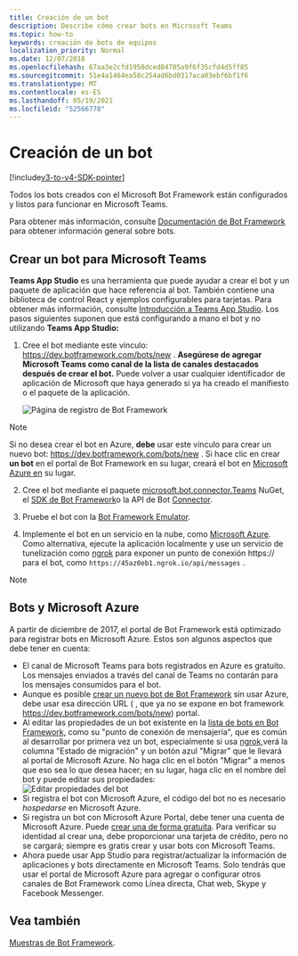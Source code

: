 ```yaml
---
title: Creación de un bot
description: Describe cómo crear bots en Microsoft Teams
ms.topic: how-to
keywords: creación de bots de equipos
localization_priority: Normal
ms.date: 12/07/2018
ms.openlocfilehash: 67aa3e2cfd1950dced84785a9f6f35cfd4d5ff85
ms.sourcegitcommit: 51e4a1464ea58c254ad6bd0317aca03ebf6bf1f6
ms.translationtype: MT
ms.contentlocale: es-ES
ms.lasthandoff: 05/19/2021
ms.locfileid: "52566778"
---
```

# <a name="create-a-bot"></a>Creación de un bot

[!include[v3-to-v4-SDK-pointer](~/includes/v3-to-v4-pointer-bots.md)]

Todos los bots creados con el Microsoft Bot Framework están configurados y listos para funcionar en Microsoft Teams.

Para obtener más información, consulte [Documentación de Bot Framework](/azure/bot-service/?view=azure-bot-service-3.0&preserve-view=true) para obtener información general sobre bots.

## <a name="create-a-bot-for-microsoft-teams"></a>Crear un bot para Microsoft Teams

**Teams App Studio** es una herramienta que puede ayudar a crear el bot y un paquete de aplicación que hace referencia al bot. También contiene una biblioteca de control React y ejemplos configurables para tarjetas. Para obtener más información, consulte [Introducción a Teams App Studio](~/concepts/build-and-test/app-studio-overview.md). Los pasos siguientes suponen que está configurando a mano el bot y no utilizando **Teams App Studio:**

1. Cree el bot mediante este vínculo: https://dev.botframework.com/bots/new . **Asegúrese de agregar Microsoft Teams como canal de la lista de canales destacados después de crear el bot.** Puede volver a usar cualquier identificador de aplicación de Microsoft que haya generado si ya ha creado el manifiesto o el paquete de la aplicación.

   ![Página de registro de Bot Framework](~/assets/images/bots/bfregister.png)

> [!NOTE]
> Si no desea crear el bot en Azure, **debe** usar este vínculo para crear un nuevo bot: https://dev.botframework.com/bots/new . Si hace clic en crear **un bot** en el portal de Bot Framework en su lugar, creará el bot en [Microsoft Azure en](#bots-and-microsoft-azure) su lugar.

2. Cree el bot mediante el paquete [microsoft.bot.connector.Teams](https://www.nuget.org/packages/Microsoft.Bot.Connector.Teams) NuGet, el [SDK de Bot Framework](https://github.com/microsoft/botframework-sdk)o la API de Bot [Connector](/bot-framework/rest-api/bot-framework-rest-connector-api-reference).

3. Pruebe el bot con la [Bot Framework Emulator](/bot-framework/debug-bots-emulator).

4. Implemente el bot en un servicio en la nube, como [Microsoft Azure](https://azure.microsoft.com/). Como alternativa, ejecute la aplicación localmente y use un servicio de tunelización como [ngrok](https://ngrok.com) para exponer un punto de conexión https:// para el bot, como `https://45az0eb1.ngrok.io/api/messages` .

> [!NOTE]
> ## <a name="bots-and-microsoft-azure"></a>Bots y Microsoft Azure
> A partir de diciembre de 2017, el portal de Bot Framework está optimizado para registrar bots en Microsoft Azure. Estos son algunos aspectos que debe tener en cuenta:
>
> * El canal de Microsoft Teams para bots registrados en Azure es gratuito. Los mensajes enviados a través del canal de Teams no contarán para los mensajes consumidos para el bot.
> * Aunque es posible [crear un nuevo bot de Bot Framework](https://dev.botframework.com/bots/new) sin usar Azure, debe usar esa dirección URL ( , que ya no se expone en bot framework https://dev.botframework.com/bots/new) portal.
> * Al editar las propiedades de un bot existente en la [lista de bots en Bot Framework,](https://dev.botframework.com/bots) como su "punto de conexión de mensajería", que es común al desarrollar por primera vez un bot, especialmente si usa [ngrok,](https://ngrok.com)verá la columna "Estado de migración" y un botón azul "Migrar" que le llevará al portal de Microsoft Azure. No haga clic en el botón "Migrar" a menos que eso sea lo que desea hacer; en su lugar, haga clic en el nombre del bot y puede editar sus propiedades:</br>
   ![Editar propiedades del bot](~/assets/images/bots/bf-migrate-bot-to-azure.png)
> * Si registra el bot con Microsoft Azure, el código del bot no es necesario *hospedarse* en Microsoft Azure.
> * Si registra un bot con Microsoft Azure Portal, debe tener una cuenta de Microsoft Azure. Puede [crear una de forma gratuita](https://azure.microsoft.com/free/). Para verificar su identidad al crear una, debe proporcionar una tarjeta de crédito, pero no se cargará; siempre es gratis crear y usar bots con Microsoft Teams.
> * Ahora puede usar App Studio para registrar/actualizar la información de aplicaciones y bots directamente en Microsoft Teams. Solo tendrás que usar el portal de Microsoft Azure para agregar o configurar otros canales de Bot Framework como Línea directa, Chat web, Skype y Facebook Messenger.

## <a name="see-also"></a>Vea también

[Muestras de Bot Framework](https://github.com/Microsoft/BotBuilder-Samples/blob/master/README.md).